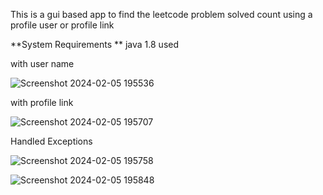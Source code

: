 This is a gui based app to find the leetcode problem solved count using a profile user or profile link

**System Requirements **
java 1.8 used


with user name

![Screenshot 2024-02-05 195536](https://github.com/Siva0910/leetcode_problem_solved_counter/assets/95603330/49523fc1-ef94-40ce-84f9-99dbb96f79cd)


with profile link

![Screenshot 2024-02-05 195707](https://github.com/Siva0910/leetcode_problem_solved_counter/assets/95603330/cedc3397-c707-4962-bc70-0234232aaadc)



Handled Exceptions

![Screenshot 2024-02-05 195758](https://github.com/Siva0910/leetcode_problem_solved_counter/assets/95603330/7fd8e805-2069-4ada-b37f-44520ce6e81a)

![Screenshot 2024-02-05 195848](https://github.com/Siva0910/leetcode_problem_solved_counter/assets/95603330/db398f3b-d7f1-4af9-b28d-c7ff2fbf0efb)
